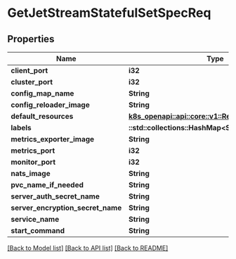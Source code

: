 # GetJetStreamStatefulSetSpecReq

## Properties

Name | Type | Description | Notes
------------ | ------------- | ------------- | -------------
**client_port** | **i32** |  | 
**cluster_port** | **i32** |  | 
**config_map_name** | **String** |  | 
**config_reloader_image** | **String** |  | 
**default_resources** | [**k8s_openapi::api::core::v1::ResourceRequirements**](k8s_openapi::api::core::v1::ResourceRequirements.md) |  | 
**labels** | **::std::collections::HashMap<String, String>** |  | 
**metrics_exporter_image** | **String** |  | 
**metrics_port** | **i32** |  | 
**monitor_port** | **i32** |  | 
**nats_image** | **String** |  | 
**pvc_name_if_needed** | **String** |  | 
**server_auth_secret_name** | **String** |  | 
**server_encryption_secret_name** | **String** |  | 
**service_name** | **String** |  | 
**start_command** | **String** |  | 

[[Back to Model list]](../README.md#documentation-for-models) [[Back to API list]](../README.md#documentation-for-api-endpoints) [[Back to README]](../README.md)


